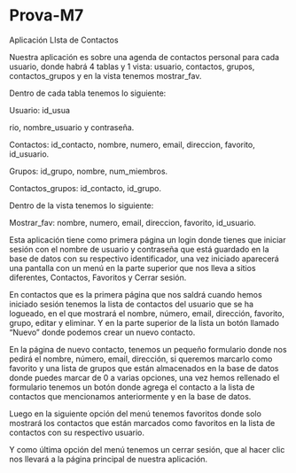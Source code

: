 # Prova-M7


Aplicación LIsta de Contactos


Nuestra aplicación es sobre una agenda de contactos personal  para cada usuario, donde habrá 4 tablas y 1 vista: usuario, contactos, grupos, contactos_grupos y en la vista tenemos mostrar_fav.

Dentro de cada tabla tenemos lo siguiente:

Usuario: id_usua

rio, nombre_usuario y contraseña.

Contactos: id_contacto, nombre, numero, email, direccion, favorito, id_usuario.

Grupos: id_grupo, nombre, num_miembros.

Contactos_grupos: id_contacto, id_grupo.

Dentro de la vista tenemos lo siguiente:

Mostrar_fav: nombre, numero, email, direccion, favorito, id_usuario.

Esta aplicación tiene como primera página un login donde tienes que iniciar sesión con el nombre de usuario y contraseña que está guardado en la base de datos con su respectivo identificador, una vez iniciado aparecerá una pantalla con un menú en la parte superior que nos lleva a sitios diferentes, Contactos, Favoritos y Cerrar sesión. 

En contactos que es la primera página que nos saldrá cuando hemos iniciado sesión tenemos la lista de contactos del usuario que se ha logueado, en el que mostrará el nombre, número, email, dirección, favorito, grupo, editar y eliminar. Y en la parte superior de la lista un botón llamado “Nuevo” donde podemos crear un nuevo contacto.

 En la página de nuevo contacto, tenemos un pequeño formulario donde nos pedirá el nombre, número, email, dirección, si queremos marcarlo como favorito y una lista de grupos que están almacenados en la base de datos donde puedes marcar de 0 a varias opciones, una vez hemos rellenado el formulario tenemos un botón donde agrega el contacto a la lista de contactos que mencionamos anteriormente y en la base de datos.

Luego en la siguiente opción del menú tenemos favoritos donde solo mostrará los contactos que están marcados como favoritos en la lista de contactos con su respectivo usuario.

Y como última opción del menú tenemos un cerrar sesión, que al hacer clic nos llevará a la página principal de nuestra aplicación.











